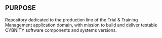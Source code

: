 ## PURPOSE
Repository dedicated to the production line of the Trial & Training Management application domain, with mission to build and deliver testable CYBNITY software components and systems versions.

